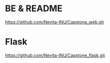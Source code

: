 # BE & README 
https://github.com/Nevita-INU/Capstone_web.git
# Flask
https://github.com/Nevita-INU/Capstone_flask.git
